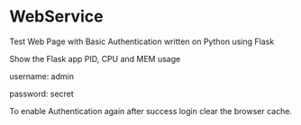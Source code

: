 # WebService
Test Web Page with Basic Authentication written on Python using Flask

Show the Flask app PID, CPU and MEM usage

username: admin

password: secret

To enable Authentication again after success login clear the browser cache.
